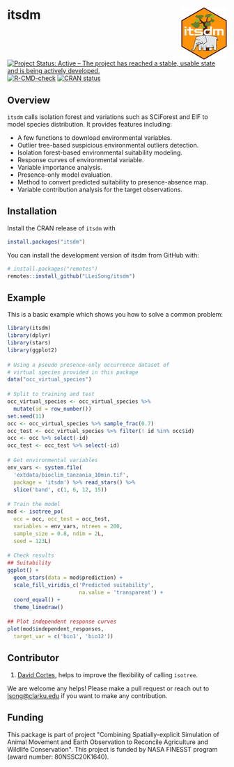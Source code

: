 # itsdm <img src='man/figures/hexagon_sticker.png' align="right" height="120"/>

<!-- badges: start -->
[![Project Status: Active – The project has reached a stable, usable state and is being actively developed.](https://www.repostatus.org/badges/latest/active.svg)](https://www.repostatus.org/#active)
[![R-CMD-check](https://github.com/LLeiSong/itsdm/workflows/R-CMD-check/badge.svg)](https://github.com/LLeiSong/itsdm/actions)
[![CRAN status](https://www.r-pkg.org/badges/version/itsdm)](https://CRAN.R-project.org/package=itsdm)
<!-- badges: end -->

## Overview

`itsdm` calls isolation forest and variations such as SCiForest and EIF to model species distribution. It provides features including:

- A few functions to download environmental variables.
- Outlier tree-based suspicious environmental outliers detection.
- Isolation forest-based environmental suitability modeling.
- Response curves of environmental variable.
- Variable importance analysis.
- Presence-only model evaluation.
- Method to convert predicted suitability to presence-absence map.
- Variable contribution analysis for the target observations.

## Installation

Install the CRAN release of `itsdm` with

```r
install.packages("itsdm")
```

You can install the development version of itsdm from GitHub with:

``` r
# install.packages("remotes")
remotes::install_github("LLeiSong/itsdm")
```

## Example

This is a basic example which shows you how to solve a common problem:

``` r
library(itsdm)
library(dplyr)
library(stars)
library(ggplot2)

# Using a pseudo presence-only occurrence dataset of
# virtual species provided in this package
data("occ_virtual_species")

# Split to training and test
occ_virtual_species <- occ_virtual_species %>%
  mutate(id = row_number())
set.seed(11)
occ <- occ_virtual_species %>% sample_frac(0.7)
occ_test <- occ_virtual_species %>% filter(! id %in% occ$id)
occ <- occ %>% select(-id)
occ_test <- occ_test %>% select(-id)

# Get environmental variables
env_vars <- system.file(
  'extdata/bioclim_tanzania_10min.tif',
  package = 'itsdm') %>% read_stars() %>%
  slice('band', c(1, 6, 12, 15))

# Train the model
mod <- isotree_po(
  occ = occ, occ_test = occ_test,
  variables = env_vars, ntrees = 200,
  sample_size = 0.8, ndim = 2L,
  seed = 123L)

# Check results
## Suitability
ggplot() +
  geom_stars(data = mod$prediction) +
  scale_fill_viridis_c('Predicted suitability',
                       na.value = 'transparent') +
  coord_equal() +
  theme_linedraw()

## Plot independent response curves
plot(mod$independent_responses, 
  target_var = c('bio1', 'bio12'))
```

## Contributor

1. [David Cortes](https://github.com/david-cortes), helps to improve the flexibility of calling `isotree`.

We are welcome any helps! Please make a pull request or reach out to [lsong@clarku.edu](lsong@clarku.edu) if you want to make any contribution.

## Funding
This package is part of project "Combining Spatially-explicit Simulation of Animal Movement and Earth Observation to Reconcile Agriculture and Wildlife Conservation". This project is funded by NASA FINESST program (award number: 80NSSC20K1640).
